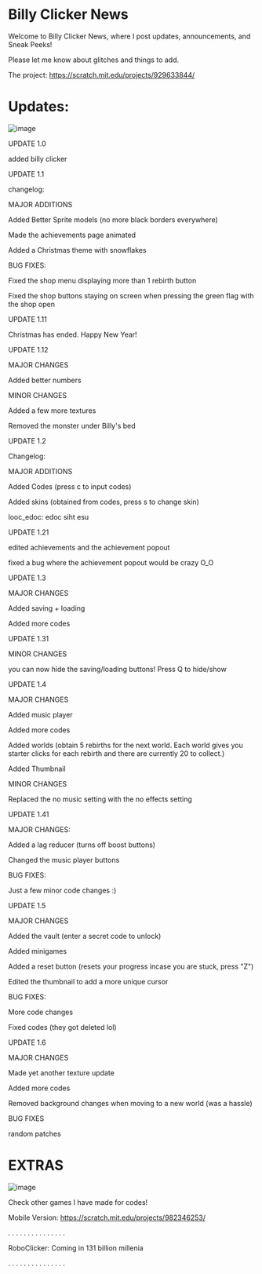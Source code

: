 # Billy Clicker News
Welcome to Billy Clicker News, where I post updates, announcements, and Sneak Peeks!

Please let me know about glitches and things to add.

The project: https://scratch.mit.edu/projects/929633844/

# Updates:

![image](https://github.com/Joe-mama131/Billy-Clicker-News/assets/156559816/29c93b10-4515-4bb6-855b-df521622e596)


UPDATE 1.0

added billy clicker

UPDATE 1.1

changelog:

MAJOR ADDITIONS

Added Better Sprite models (no more black borders everywhere)

Made the achievements page animated

Added a Christmas theme with snowflakes

BUG FIXES:

Fixed the shop menu displaying more than 1 rebirth button

Fixed the shop buttons staying on screen when pressing the green flag with the shop open

UPDATE 1.11

Christmas has ended. Happy New Year!

UPDATE 1.12

MAJOR CHANGES

Added better numbers

MINOR CHANGES

Added a few more textures

Removed the monster under Billy's bed

UPDATE 1.2

Changelog:

MAJOR ADDITIONS

Added Codes (press c to input codes)

Added skins (obtained from codes, press s to change skin)

looc_edoc: edoc siht esu

UPDATE 1.21

edited achievements and the achievement popout

fixed a bug where the achievement popout would be crazy O_O

UPDATE 1.3

MAJOR CHANGES

Added saving + loading

Added more codes

UPDATE 1.31

MINOR CHANGES

you can now hide the saving/loading buttons! Press Q to hide/show

UPDATE 1.4

MAJOR CHANGES

Added music player

Added more codes

Added worlds (obtain 5 rebirths for the next world. Each world gives you starter clicks for each rebirth and there are currently 20 to collect.)

Added Thumbnail

MINOR CHANGES

Replaced the no music setting with the no effects setting

UPDATE 1.41

MAJOR CHANGES:

Added a lag reducer (turns off boost buttons)

Changed the music player buttons

BUG FIXES:

Just a few minor code changes :)

UPDATE 1.5

MAJOR CHANGES

Added the vault (enter a secret code to unlock)

Added minigames

Added a reset button (resets your progress incase you are stuck, press "Z")

Edited the thumbnail to add a more unique cursor



BUG FIXES:

More code changes

Fixed codes (they got deleted lol)

UPDATE 1.6

MAJOR CHANGES

Made yet another texture update

Added more codes

Removed background changes when moving to a new world (was a hassle)

BUG FIXES

random patches

# EXTRAS

![image](https://github.com/Joe-mama131/Billy-Clicker-News/assets/156559816/0074284d-68b4-4e5b-807c-54c94c87faa0)


Check other games I have made for codes!

Mobile Version: https://scratch.mit.edu/projects/982346253/













. . . . . . . . . . . . . . .

RoboClicker: Coming in 131 billion millenia

. . . . . . . . . . . . . . .   

